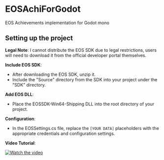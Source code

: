 # EOSAchiForGodot
EOS Achievements implementation for Godot mono

## Setting up the project

**Legal Note**: I cannot distribute the EOS SDK due to legal restrictions, users will need to download it from the official developer portal themselves.

**Include EOS SDK**:
- After downloading the EOS SDK, unzip it.
- Include the "Source" directory from the SDK into your project under the "SDK" directory.

**Add EOS DLL**:
- Place the EOSSDK-Win64-Shipping DLL into the root directory of your project.

**Configuration**:
- In the EOSSettings.cs file, replace the `[YOUR DATA]` placeholders with the appropriate credentials and configuration settings.

**Video Tutorial**:

[![Watch the video](https://img.youtube.com/vi/kO3Zz124oi8/maxresdefault.jpg)](https://youtu.be/kO3Zz124oi8)